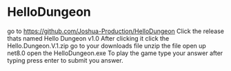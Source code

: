# HelloDungeon
go to https://github.com/Joshua-Production/HelloDungeon
Click the release thats named Hello Dungeon v1.0
After clicking it click the Hello.Dungeon.V.1.zip
go to your downloads file
unzip the file
open up net8.0
open the HelloDungeon.exe
To play the game type your answer after typing press enter to submit you answer.
